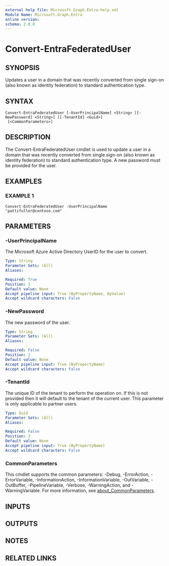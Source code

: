 ```yaml
---
external help file: Microsoft.Graph.Entra-help.xml
Module Name: Microsoft.Graph.Entra
online version:
schema: 2.0.0
---
```


# Convert-EntraFederatedUser

## SYNOPSIS
Updates a user in a domain that was recently converted from single sign-on (also known as identity federation) to standard authentication type.

## SYNTAX

```
Convert-EntraFederatedUser [-UserPrincipalName] <String> [[-NewPassword] <String>] [[-TenantId] <Guid>]
 [<CommonParameters>]
```

## DESCRIPTION
The Convert-EntraFederatedUser cmdlet is used to update a user in a domain that was recently converted from single sign-on (also known as identity federation) to
standard authentication type. 
A new password must be provided for the user.

## EXAMPLES

### EXAMPLE 1
```
Convert-EntraFederatedUser -UserPrincipalName "pattifuller@contoso.com"
```

## PARAMETERS

### -UserPrincipalName
The Microsoft Azure Active Directory UserID for the user to convert.

```yaml
Type: String
Parameter Sets: (All)
Aliases:

Required: True
Position: 1
Default value: None
Accept pipeline input: True (ByPropertyName, ByValue)
Accept wildcard characters: False
```

### -NewPassword
The new password of the user.

```yaml
Type: String
Parameter Sets: (All)
Aliases:

Required: False
Position: 2
Default value: None
Accept pipeline input: True (ByPropertyName)
Accept wildcard characters: False
```

### -TenantId
The unique ID of the tenant to perform the operation on. 
If this is not provided then it will default to the tenant of the current user. 
This parameter is only
applicable to partner users.

```yaml
Type: Guid
Parameter Sets: (All)
Aliases:

Required: False
Position: 3
Default value: None
Accept pipeline input: True (ByPropertyName)
Accept wildcard characters: False
```

### CommonParameters
This cmdlet supports the common parameters: -Debug, -ErrorAction, -ErrorVariable, -InformationAction, -InformationVariable, -OutVariable, -OutBuffer, -PipelineVariable, -Verbose, -WarningAction, and -WarningVariable. For more information, see [about_CommonParameters](http://go.microsoft.com/fwlink/?LinkID=113216).

## INPUTS

## OUTPUTS

## NOTES

## RELATED LINKS
